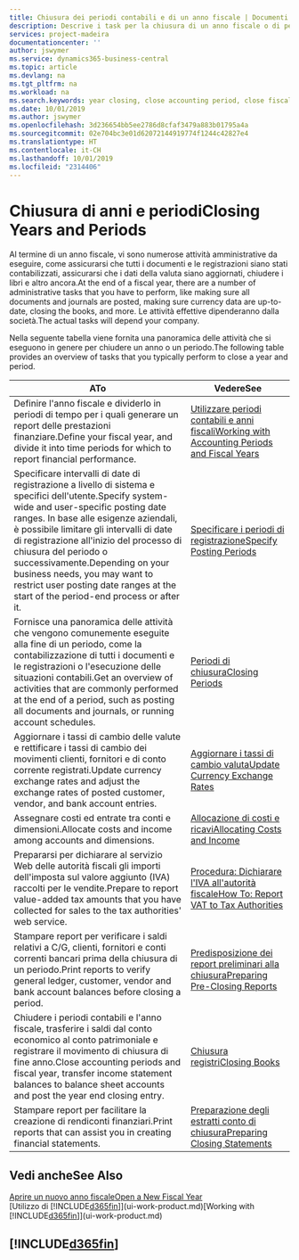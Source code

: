 ```yaml
---
title: Chiusura dei periodi contabili e di un anno fiscale | Documenti Microsoft
description: Descrive i task per la chiusura di un anno fiscale o di periodi contabili, ad esempio, per garantire che documenti e registrazioni vengano contabilizzati e per verificare i saldi di conti correnti.
services: project-madeira
documentationcenter: ''
author: jswymer
ms.service: dynamics365-business-central
ms.topic: article
ms.devlang: na
ms.tgt_pltfrm: na
ms.workload: na
ms.search.keywords: year closing, close accounting period, close fiscal year, bank account detailed trial balance
ms.date: 10/01/2019
ms.author: jswymer
ms.openlocfilehash: 3d236654bb5ee2786d8cfaf3479a883b01795a4a
ms.sourcegitcommit: 02e704bc3e01d62072144919774f1244c42827e4
ms.translationtype: HT
ms.contentlocale: it-CH
ms.lasthandoff: 10/01/2019
ms.locfileid: "2314406"
---
```

# <a name="closing-years-and-periods"></a><span data-ttu-id="6cc99-103">Chiusura di anni e periodi</span><span class="sxs-lookup"><span data-stu-id="6cc99-103">Closing Years and Periods</span></span>
<span data-ttu-id="6cc99-104">Al termine di un anno fiscale, vi sono numerose attività amministrative da eseguire, come assicurarsi che tutti i documenti e le registrazioni siano stati contabilizzati, assicurarsi che i dati della valuta siano aggiornati, chiudere i libri e altro ancora.</span><span class="sxs-lookup"><span data-stu-id="6cc99-104">At the end of a fiscal year, there are a number of administrative tasks that you have to perform, like making sure all documents and journals are posted, making sure currency data are up-to-date, closing the books, and more.</span></span> <span data-ttu-id="6cc99-105">Le attività effettive dipenderanno dalla società.</span><span class="sxs-lookup"><span data-stu-id="6cc99-105">The actual tasks will depend your company.</span></span>

<span data-ttu-id="6cc99-106">Nella seguente tabella viene fornita una panoramica delle attività che si eseguono in genere per chiudere un anno o un periodo.</span><span class="sxs-lookup"><span data-stu-id="6cc99-106">The following table provides an overview of tasks that you typically perform to close a year and period.</span></span>

| <span data-ttu-id="6cc99-107">A</span><span class="sxs-lookup"><span data-stu-id="6cc99-107">To</span></span> | <span data-ttu-id="6cc99-108">Vedere</span><span class="sxs-lookup"><span data-stu-id="6cc99-108">See</span></span> |
| --- | --- |
| <span data-ttu-id="6cc99-109">Definire l'anno fiscale e dividerlo in periodi di tempo per i quali generare un report delle prestazioni finanziare.</span><span class="sxs-lookup"><span data-stu-id="6cc99-109">Define your fiscal year, and divide it into time periods for which to report financial performance.</span></span> | [<span data-ttu-id="6cc99-110">Utilizzare periodi contabili e anni fiscali</span><span class="sxs-lookup"><span data-stu-id="6cc99-110">Working with Accounting Periods and Fiscal Years</span></span>](finance-accounting-periods-and-fiscal-years.md)|
| <span data-ttu-id="6cc99-111">Specificare intervalli di date di registrazione a livello di sistema e specifici dell'utente.</span><span class="sxs-lookup"><span data-stu-id="6cc99-111">Specify system-wide and user-specific posting date ranges.</span></span> <span data-ttu-id="6cc99-112">In base alle esigenze aziendali, è possibile limitare gli intervalli di date di registrazione all'inizio del processo di chiusura del periodo o successivamente.</span><span class="sxs-lookup"><span data-stu-id="6cc99-112">Depending on your business needs, you may want to restrict user posting date ranges at the start of the period-end process or after it.</span></span> |[<span data-ttu-id="6cc99-113">Specificare i periodi di registrazione</span><span class="sxs-lookup"><span data-stu-id="6cc99-113">Specify Posting Periods</span></span>](finance-how-specify-posting-periods.md) |
| <span data-ttu-id="6cc99-114">Fornisce una panoramica delle attività che vengono comunemente eseguite alla fine di un periodo, come la contabilizzazione di tutti i documenti e le registrazioni o l'esecuzione delle situazioni contabili.</span><span class="sxs-lookup"><span data-stu-id="6cc99-114">Get an overview of activities that are commonly performed at the end of a period, such as posting all documents and journals, or running account schedules.</span></span> |[<span data-ttu-id="6cc99-115">Periodi di chiusura</span><span class="sxs-lookup"><span data-stu-id="6cc99-115">Closing Periods</span></span>](year-how-complete-period-end-processes.md) |
| <span data-ttu-id="6cc99-116">Aggiornare i tassi di cambio delle valute e rettificare i tassi di cambio dei movimenti clienti, fornitori e di conto corrente registrati.</span><span class="sxs-lookup"><span data-stu-id="6cc99-116">Update currency exchange rates and adjust the exchange rates of posted customer, vendor, and bank account entries.</span></span> |[<span data-ttu-id="6cc99-117">Aggiornare i tassi di cambio valuta</span><span class="sxs-lookup"><span data-stu-id="6cc99-117">Update Currency Exchange Rates</span></span>](finance-how-update-currencies.md) |
| <span data-ttu-id="6cc99-118">Assegnare costi ed entrate tra conti e dimensioni.</span><span class="sxs-lookup"><span data-stu-id="6cc99-118">Allocate costs and income among accounts and dimensions.</span></span> |[<span data-ttu-id="6cc99-119">Allocazione di costi e ricavi</span><span class="sxs-lookup"><span data-stu-id="6cc99-119">Allocating Costs and Income</span></span>](year-allocate-costs-income.md) |
| <span data-ttu-id="6cc99-120">Prepararsi per dichiarare al servizio Web delle autorità fiscali gli importi dell'imposta sul valore aggiunto (IVA) raccolti per le vendite.</span><span class="sxs-lookup"><span data-stu-id="6cc99-120">Prepare to report value-added tax amounts that you have collected for sales to the tax authorities' web service.</span></span> |[<span data-ttu-id="6cc99-121">Procedura: Dichiarare l'IVA all'autorità fiscale</span><span class="sxs-lookup"><span data-stu-id="6cc99-121">How To: Report VAT to Tax Authorities</span></span>](finance-how-report-vat.md)|
| <span data-ttu-id="6cc99-122">Stampare report per verificare i saldi relativi a C/G, clienti, fornitori e conti correnti bancari prima della chiusura di un periodo.</span><span class="sxs-lookup"><span data-stu-id="6cc99-122">Print reports to verify general ledger, customer, vendor and bank account balances before closing a period.</span></span> |[<span data-ttu-id="6cc99-123">Predisposizione dei report preliminari alla chiusura</span><span class="sxs-lookup"><span data-stu-id="6cc99-123">Preparing Pre-Closing Reports</span></span>](year-prepare-preclose-reports.md) |
| <span data-ttu-id="6cc99-124">Chiudere i periodi contabili e l'anno fiscale, trasferire i saldi dal conto economico al conto patrimoniale e registrare il movimento di chiusura di fine anno.</span><span class="sxs-lookup"><span data-stu-id="6cc99-124">Close accounting periods and fiscal year, transfer income statement balances to balance sheet accounts and post the year end closing entry.</span></span> |[<span data-ttu-id="6cc99-125">Chiusura registri</span><span class="sxs-lookup"><span data-stu-id="6cc99-125">Closing Books</span></span>](year-close-books.md) |
| <span data-ttu-id="6cc99-126">Stampare report per facilitare la creazione di rendiconti finanziari.</span><span class="sxs-lookup"><span data-stu-id="6cc99-126">Print reports that can assist you in creating financial statements.</span></span> |[<span data-ttu-id="6cc99-127">Preparazione degli estratti conto di chiusura</span><span class="sxs-lookup"><span data-stu-id="6cc99-127">Preparing Closing Statements</span></span>](year-prepare-close-statement.md) |

## <a name="see-also"></a><span data-ttu-id="6cc99-128">Vedi anche</span><span class="sxs-lookup"><span data-stu-id="6cc99-128">See Also</span></span>
[<span data-ttu-id="6cc99-129">Aprire un nuovo anno fiscale</span><span class="sxs-lookup"><span data-stu-id="6cc99-129">Open a New Fiscal Year</span></span>](finance-how-open-new-fiscal-year.md)  
<span data-ttu-id="6cc99-130">[Utilizzo di [!INCLUDE[d365fin](includes/d365fin_md.md)]](ui-work-product.md)</span><span class="sxs-lookup"><span data-stu-id="6cc99-130">[Working with [!INCLUDE[d365fin](includes/d365fin_md.md)]](ui-work-product.md)</span></span>

## [!INCLUDE[d365fin](includes/free_trial_md.md)]  
 
